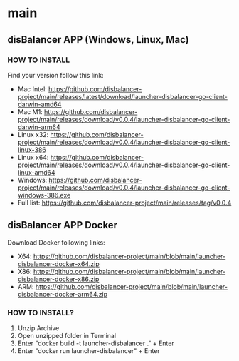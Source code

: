 # main
## disBalancer APP (Windows, Linux, Mac)   
### HOW TO INSTALL   
  
Find your version follow this link:  
* Mac Intel: https://github.com/disbalancer-project/main/releases/latest/download/launcher-disbalancer-go-client-darwin-amd64  
* Mac M1: https://github.com/disbalancer-project/main/releases/download/v0.0.4/launcher-disbalancer-go-client-darwin-arm64  
* Linux x32: https://github.com/disbalancer-project/main/releases/download/v0.0.4/launcher-disbalancer-go-client-linux-386  
* Linux x64: https://github.com/disbalancer-project/main/releases/download/v0.0.4/launcher-disbalancer-go-client-linux-amd64  
* Windows: https://github.com/disbalancer-project/main/releases/download/v0.0.4/launcher-disbalancer-go-client-windows-386.exe  
* Full list: https://github.com/disbalancer-project/main/releases/tag/v0.0.4   
  
  
  
  
  
## disBalancer APP Docker   
    
    
Download Docker following links:  
* X64: https://github.com/disbalancer-project/main/blob/main/launcher-disbalancer-docker-x64.zip  
* X86: https://github.com/disbalancer-project/main/blob/main/launcher-disbalancer-docker-x86.zip  
* ARM: https://github.com/disbalancer-project/main/blob/main/launcher-disbalancer-docker-arm64.zip  
   
### HOW TO INSTALL?
1) Unzip Archive  
2) Open unzipped folder in Terminal  
3) Enter "docker build -t launcher-disbalancer ." + Enter  
4) Enter "docker run launcher-disbalancer" + Enter  

